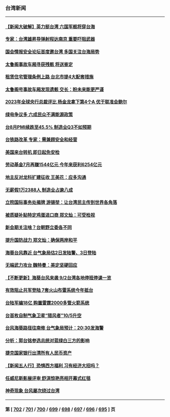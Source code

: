 ### 台湾新闻
---
#### [【新闻大破解】英力挺台湾 六国军舰将穿台海](../../pages/ncid1349361/n14065492.md) 
#### [专家：台湾雄昇导弹射程达南京 重要吓阻武器](../../pages/ncid1349361/n14063396.md) 
#### [国会情报安全论坛首度邀台湾 多国关注台海局势](../../pages/ncid1349361/n14065391.md) 
#### [太鲁阁事故车厢寻获残骸 将送鉴定](../../pages/ncid1349361/n14065342.md) 
#### [租赁住宅管理条例上路 台北市提4大配套措施](../../pages/ncid1349361/n14065357.md) 
#### [太鲁阁号事故车厢发现遗骸 交长：盼未来能更严谨](../../pages/ncid1349361/n14065341.md) 
#### [2023年全球央行总裁评比 杨金龙拿下第4个A 优于联准会鲍尔](../../pages/ncid1349361/n14065300.md) 
#### [绿电争议多 六成民众不满能源政策](../../pages/ncid1349361/n14065339.md) 
#### [台8月PMI续跌至45.5% 制造业Q3不如预期](../../pages/ncid1349361/n14065298.md) 
#### [台铁路改革 专家：需兼顾安全和经营](../../pages/ncid1349361/n14065345.md) 
#### [美国来台转机 即日起免安检](../../pages/ncid1349361/n14065347.md) 
#### [劳动基金7月再赚1544亿元 今年来获利6254亿元](../../pages/ncid1349361/n14065308.md) 
#### [地主反对龙科扩建征收 王美花：应多沟通](../../pages/ncid1349361/n14065307.md) 
#### [无薪假1万2388人 制造业占逾八成](../../pages/ncid1349361/n14065305.md) 
#### [立院国际事务处揭牌 游锡堃：让台湾民主传到世界各角落](../../pages/ncid1349361/n14065280.md) 
#### [被质疑补贴特定鸡蛋进口商 郑文灿：可受检视](../../pages/ncid1349361/n14065279.md) 
#### [新会期关注啥？台朝野立委各不同](../../pages/ncid1349361/n14065285.md) 
#### [提升国防战力 郑文灿：确保两岸和平](../../pages/ncid1349361/n14065273.md) 
#### [海葵台风靠近 台气象局估2日发陆警、3日登陆](../../pages/ncid1349361/n14065274.md) 
#### [无端武力攻台 魏特曼：美定坚硬回应](../../pages/ncid1349361/n14065252.md) 
#### [【不断更新】海葵台风来袭 9/2台湾各地停班停课一览](../../pages/ncid1349361/n14065222.md) 
#### [有效阻止共军登陆 7套火山布雷系统今年抵台](../../pages/ncid1349361/n14065246.md) 
#### [台陆军编18亿 购置雷霆2000多管火箭系统](../../pages/ncid1349361/n14065244.md) 
#### [台首枚自制气象卫星“猎风者”10/5升空](../../pages/ncid1349361/n14065238.md) 
#### [台风海葵路径往南修 台气象局预计：20:30发海警](../../pages/ncid1349361/n14064609.md) 
#### [分析：郭台铭参选总统对蓝绿白三方的影响](../../pages/ncid1349361/n14064765.md) 
#### [捷克国家银行出清所有人民币资产](../../pages/ncid1349361/n14064914.md) 
#### [【新闻五人行】恐惧西方福利 习有经济大招吗？](../../pages/ncid1349361/n14064930.md) 
#### [任威尼斯影展评审 舒淇惊艳亮相开幕式红毯](../../pages/ncid1349361/n14064934.md) 
#### [神奇现象 台风屡次绕过台湾](../../pages/ncid1349361/n14064771.md) 

---
#### 第 [ [702](./702.md) / [701](./701.md) / [700](./700.md) / [699](./699.md) / [698](./698.md) / [697](./697.md) / [696](./696.md) / [695](./695.md) ] 页
